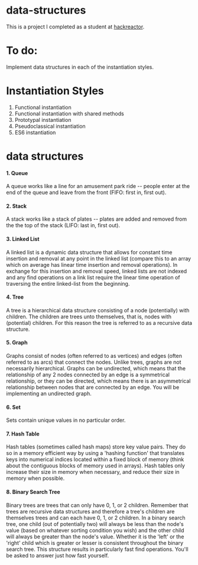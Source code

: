 # data-structures
This is a project I completed as a student at [hackreactor](http://hackreactor.com).

# To do: 
Implement data structures in each of the instantiation styles. 

# Instantiation Styles
1. Functional instantiation</br>
2. Functional instantiation with shared methods</br>
3. Prototypal instantiation</br>
4. Pseudoclassical instantiation</br>
5. ES6 instantiation</br>


# data structures
#### 1. Queue
A queue works like a line for an amusement park ride -- people enter at the end of the queue and leave from the front (FIFO: first in, first out).
#### 2. Stack
A stack works like a stack of plates -- plates are added and removed from the the top of the stack (LIFO: last in, first out).
#### 3. Linked List
A linked list is a dynamic data structure that allows for constant time insertion and removal at any point in the linked list (compare this to an array which on average has linear time insertion and removal operations). In exchange for this insertion and removal speed, linked lists are not indexed and any find operations on a link list require the linear time operation of traversing the entire linked-list from the beginning.
#### 4. Tree
A tree is a hierarchical data structure consisting of a node (potentially) with children. The children are trees unto themselves, that is, nodes with (potential) children. For this reason the tree is referred to as a recursive data structure.
#### 5. Graph
Graphs consist of nodes (often referred to as vertices) and edges (often referred to as arcs) that connect the nodes. Unlike trees, graphs are not necessarily hierarchical. Graphs can be undirected, which means that the relationship of any 2 nodes connected by an edge is a symmetrical relationship, or they can be directed, which means there is an asymmetrical relationship between nodes that are connected by an edge. You will be implementing an undirected graph.
#### 6. Set
Sets contain unique values in no particular order.
#### 7. Hash Table
Hash tables (sometimes called hash maps) store key value pairs. They do so in a memory efficient way by using a 'hashing function' that translates keys into numerical indices located within a fixed block of memory (think about the contiguous blocks of memory used in arrays). Hash tables only increase their size in memory when necessary, and reduce their size in memory when possible.
#### 8. Binary Search Tree
Binary trees are trees that can only have 0, 1, or 2 children. Remember that trees are recursive data structures and therefore a tree's children are themselves trees and can each have 0, 1, or 2 children. In a binary search tree, one child (out of potentially two) will always be less than the node's value (based on whatever sorting condition you wish) and the other child will always be greater than the node's value. Whether it is the 'left' or the 'right' child which is greater or lesser is consistent throughout the binary search tree. This structure results in particularly fast find operations. You'll be asked to answer just how fast yourself.
